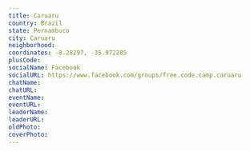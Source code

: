```yaml
---
title: Caruaru
country: Brazil
state: Pernambuco
city: Caruaru
neighborhood: 
coordinates: -8.28297, -35.972285
plusCode:
socialName: Facebook
socialURL: https://www.facebook.com/groups/free.code.camp.caruaru
chatName:
chatURL:
eventName:
eventURL:
leaderName:
leaderURL:
oldPhoto: 
coverPhoto:
---
```

